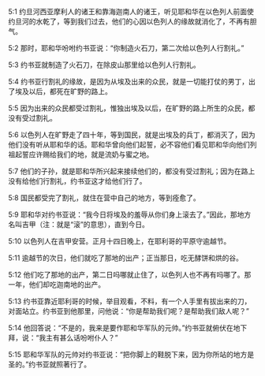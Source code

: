 <a id="1"></a>5:1  约旦河西亚摩利人的诸王和靠海迦南人的诸王，听见耶和华在以色列人前面使约旦河的水乾了，等到我们过去，他们的心因以色列人的缘故就消化了，不再有胆气。  

<a id="2"></a>5:2  那时，耶和华吩咐约书亚说：“你制造火石刀，第二次给以色列人行割礼。”  

<a id="3"></a>5:3  约书亚就制造了火石刀，在除皮山那里给以色列人行割礼。  

<a id="4"></a>5:4  约书亚行割礼的缘故，是因为从埃及出来的众民，就是一切能打仗的男丁，出了埃及以后，都死在旷野的路上。  

<a id="5"></a>5:5  因为出来的众民都受过割礼，惟独出埃及以后，在旷野的路上所生的众民，都没有受过割礼。  

<a id="6"></a>5:6  以色列人在旷野走了四十年，等到国民，就是出埃及的兵丁，都消灭了，因为他们没有听从耶和华的话。耶和华曾向他们起誓，必不容他们看见耶和华向他们列祖起誓应许赐给我们的地，就是流奶与蜜之地。  

<a id="7"></a>5:7  他们的子孙，就是耶和华所兴起来接续他们的，都没有受过割礼；因为在路上没有给他们行割礼，约书亚这才给他们行了。  

<a id="8"></a>5:8  国民都受完了割礼，就住在营中自己的地方，等到痊愈了。  

<a id="9"></a>5:9  耶和华对约书亚说：“我今日将埃及的羞辱从你们身上滚去了。”因此，那地方名叫吉甲（注：就是“滚”的意思），直到今日。  

<a id="10"></a>5:10  以色列人在吉甲安营。正月十四日晚上，在耶利哥的平原守逾越节。  

<a id="11"></a>5:11  逾越节的次日，他们就吃了那地的出产；正当那日，吃无酵饼和烘的谷。  

<a id="12"></a>5:12  他们吃了那地的出产，第二日吗哪就止住了，以色列人也不再有吗哪了。那一年，他们却吃迦南地的出产。  

<a id="13"></a>5:13  约书亚靠近耶利哥的时候，举目观看，不料，有一个人手里有拔出来的刀，对面站立。约书亚到他那里，问他说：“你是帮助我们呢？是帮助我们敌人呢？”  

<a id="14"></a>5:14  他回答说：“不是的，我来是要作耶和华军队的元帅。”约书亚就俯伏在地下拜，说：“我主有甚么话吩咐仆人？”  

<a id="15"></a>5:15  耶和华军队的元帅对约书亚说：“把你脚上的鞋脱下来，因为你所站的地方是圣的。”约书亚就照著行了。  
